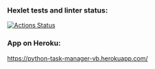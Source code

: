 ### Hexlet tests and linter status:
[![Actions Status](https://github.com/VasiliyBogdanov/python-project-lvl4/workflows/hexlet-check/badge.svg)](https://github.com/VasiliyBogdanov/python-project-lvl4/actions)

### App on Heroku:

https://python-task-manager-vb.herokuapp.com/
